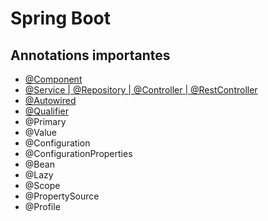 # Spring Boot  

## Annotations importantes
- [@Component](./anotacao-component.md)
- [@Service | @Repository | @Controller | @RestController](./especificacoes-component.md)
- [@Autowired](./anotacao-autowired.md)
- [@Qualifier](./anotacao-qualifier.md)
- @Primary
- @Value
- @Configuration
- @ConfigurationProperties
- @Bean
- @Lazy
- @Scope
- @PropertySource
- @Profile
